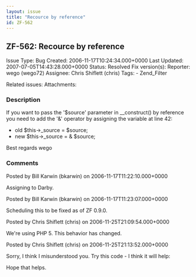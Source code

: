 ```yaml
---
layout: issue
title: "Recource by reference"
id: ZF-562
---
```


ZF-562: Recource by reference
-----------------------------

 Issue Type: Bug Created: 2006-11-17T10:24:34.000+0000 Last Updated: 2007-07-05T14:43:28.000+0000 Status: Resolved Fix version(s): 
 Reporter:  wego (wego72)  Assignee:  Chris Shiflett (chris)  Tags: - Zend\_Filter
 
 Related issues: 
 Attachments: 
### Description

If you want to pass the '$source' parameter in \_\_construct() by reference you need to add the '&' operator by assigning the variable at line 42:

- old $this->\_source = $source;
- new $this->\_source = & $source;

Best regards wego

 

 

### Comments

Posted by Bill Karwin (bkarwin) on 2006-11-17T11:22:10.000+0000

Assigning to Darby.

 

 

Posted by Bill Karwin (bkarwin) on 2006-11-17T11:23:07.000+0000

Scheduling this to be fixed as of ZF 0.9.0.

 

 

Posted by Chris Shiflett (chris) on 2006-11-25T21:09:54.000+0000

We're using PHP 5. This behavior has changed.

 

 

Posted by Chris Shiflett (chris) on 2006-11-25T21:13:52.000+0000

Sorry, I think I misunderstood you. Try this code - I think it will help:

 <?php $foo = 'bar'; $baz = &$foo; $foo = NULL; var\_dump($baz); ?> Hope that helps.

 

 